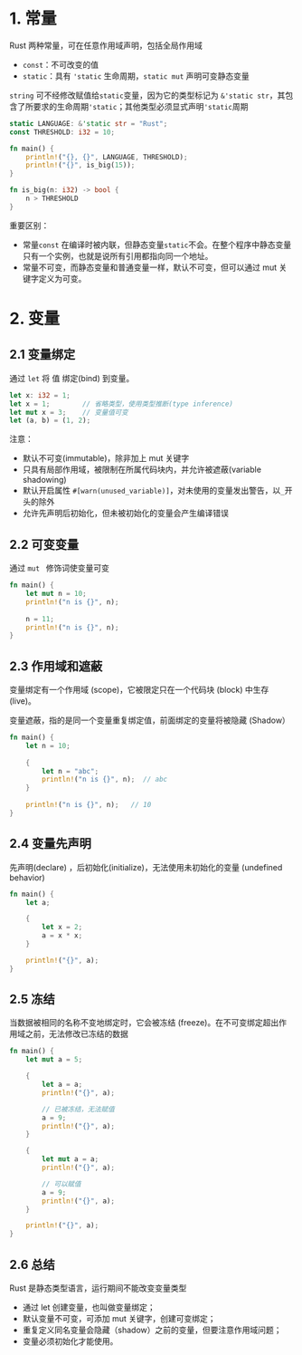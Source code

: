 # 1. 常量

Rust 两种常量，可在任意作用域声明，包括全局作用域

- `const`：不可改变的值
- `static`：具有 `'static` 生命周期，`static mut` 声明可变静态变量

`string` 可不经修改赋值给`static`变量，因为它的类型标记为 `&'static str`，其包含了所要求的生命周期`'static`；其他类型必须显式声明`'static`周期

```rust
static LANGUAGE: &'static str = "Rust";
const THRESHOLD: i32 = 10;

fn main() {
    println!("{}, {}", LANGUAGE, THRESHOLD);
    println!("{}", is_big(15));
}

fn is_big(n: i32) -> bool {
    n > THRESHOLD
}
```

重要区别：

- 常量`const` 在编译时被内联，但静态变量`static`不会。在整个程序中静态变量只有一个实例，也就是说所有引用都指向同一个地址。
- 常量不可变，而静态变量和普通变量一样，默认不可变，但可以通过 mut 关键字定义为可变。



# 2. 变量

## 2.1 变量绑定

通过 `let` 将 值 绑定(bind) 到变量。

```rust
let x: i32 = 1;
let x = 1;        // 省略类型，使用类型推断(type inference)
let mut x = 3;    // 变量值可变
let (a, b) = (1, 2);
```

注意：

- 默认不可变(immutable)，除非加上 mut 关键字
- 只具有局部作用域，被限制在所属代码块内，并允许被遮蔽(variable shadowing)
- 默认开启属性 `#[warn(unused_variable)]`，对未使用的变量发出警告，以`_`开头的除外
- 允许先声明后初始化，但未被初始化的变量会产生编译错误



## 2.2 可变变量

通过 `mut ` 修饰词使变量可变

```rust
fn main() {
    let mut n = 10;
    println!("n is {}", n);
    
    n = 11;
    println!("n is {}", n);
}
```



## 2.3 作用域和遮蔽

变量绑定有一个作用域 (scope)，它被限定只在一个代码块 (block) 中生存 (live)。

变量遮蔽，指的是同一个变量重复绑定值，前面绑定的变量将被隐藏 (Shadow）

```rust
fn main() {
    let n = 10;
    
    {
        let n = "abc";
        println!("n is {}", n);  // abc
    }
    
   	println!("n is {}", n);   // 10
}
```



## 2.4 变量先声明

先声明(declare) ，后初始化(initialize)，无法使用未初始化的变量 (undefined behavior)

```rust
fn main() {
    let a;

    {
        let x = 2;
        a = x * x;
    }

    println!("{}", a);
}
```



## 2.5 冻结

当数据被相同的名称不变地绑定时，它会被冻结 (freeze)。在不可变绑定超出作用域之前，无法修改已冻结的数据

```rust
fn main() {
    let mut a = 5;

    {
        let a = a;
        println!("{}", a);

        // 已被冻结，无法赋值
        a = 9;
        println!("{}", a);
    }

    {
        let mut a = a;
        println!("{}", a);

        // 可以赋值
        a = 9;
        println!("{}", a);
    }

    println!("{}", a);
}
```



## 2.6 总结

Rust 是静态类型语言，运行期间不能改变变量类型

- 通过 let 创建变量，也叫做变量绑定；
- 默认变量不可变，可添加 mut 关键字，创建可变绑定；
- 重复定义同名变量会隐藏（shadow）之前的变量，但要注意作用域问题；
- 变量必须初始化才能使用。

